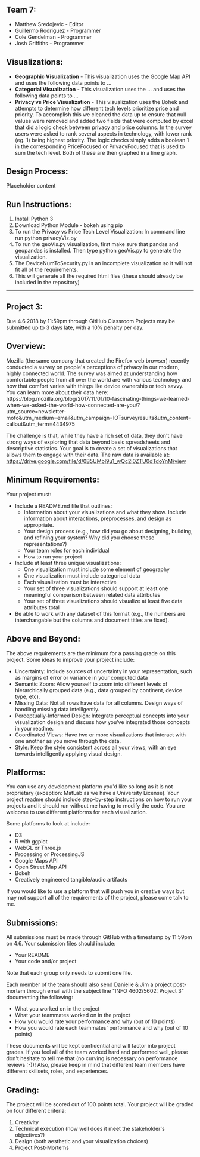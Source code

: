 <h2>Team 7: </h2>
<ul>
  <li>Matthew Sredojevic - Editor</li>
  <li>Guillermo Rodriguez - Programmer</li>
  <li>Cole Gendelman - Programmer</li>
  <li>Josh Griffiths - Programmer</li>
</ul>

<h2>Visualizations: </h2>
<ul>
  <li><b>Geographic Visualization</b> - This visualization uses the Google Map API and uses the following data points to ... </li>
  <li><b>Categorial Visualization</b> - This visualization uses the ... and uses the following data points to ... </li>
  <li><b>Privacy vs Price Visualization</b> - This visualization uses the Bohek and attempts to determine how different tech levels prioritize price and priority. To accomplish this we cleaned the data up to ensure that null values were removed and added two fields that were computed by excel that did a logic check between privacy and price columns. In the survey users were asked to rank several aspects in technology, with lower rank (eg. 1) being highest priority. The logic checks simply adds a boolean 1 in the corresponding PriceFocused or PrivacyFocused that is used to sum the tech level. Both of these are then graphed in a line graph.</li>
</ul>

<h2>Design Process: </h2>
Placeholder content

<h2>Run Instructions: </h2>

<ol>
  <li>Install Python 3</li>
  <li>Download Python Module - bokeh using pip</li>
  <li>To run the Privacy vs Price Tech Level Visualization: In command line run python privacyViz.py</li>
  <li>To run the geoVis.py visualization, first make sure that pandas and geopandas is installed. Then type python geoVis.py to generate the visualization.</li>
  <li>The DeviceNumToSecurity.py is an incomplete visualization so it will not fit all of the requirements.</li>
  <li>This will generate all the required html files (these should already be included in the repository)</li>
</ol>

<hr>
<h2>Project 3:</h2>
Due 4.6.2018 by 11:59pm through GitHub Classroom 
Projects may be submitted up to 3 days late, with a 10% penalty per day.

<h2>Overview: </h2>
Mozilla (the same company that created the Firefox web browser) recently conducted a survey on people's perceptions of privacy in our modern, highly connected world. The survey was aimed at understanding how comfortable people from all over the world are with various technology and how that comfort varies with things like device ownership or tech savvy. You can learn more about their data here: https://blog.mozilla.org/blog/2017/11/01/10-fascinating-things-we-learned-when-we-asked-the-world-how-connected-are-you/?utm_source=newsletter-mofo&utm_medium=email&utm_campaign=IOTsurveyresults&utm_content=callout&utm_term=4434975

The challenge is that, while they have a rich set of data, they don't have strong ways of exploring that data beyond basic spreadsheets and descriptive statistics. Your goal is to create a set of visualizations that allows them to engage with their data. The raw data is available at: https://drive.google.com/file/d/0B5UMbl9u1_wQc2l0ZTU0dTdoYnM/view

<h2>Minimum Requirements:</h2> 
Your project must:
<ul>
<li> Include a README.md file that outlines:
  <ul>
  <li>Information about your visualizations and what they show. Include information about interactions, preprocesses, and design as appropriate.</li>
  <li>Your design process (e.g., how did you go about designing, building, and refining your system? Why did you choose these representations?)</li>
  <li>Your team roles for each individual</li>
  <li>How to run your project</li></ul></li>
<li>Include at least three unique visualizations:
  <ul>
  <li>One visualization must include some element of geography</li>
  <li>One visualization must include categorical data</li>
  <li>Each visualization must be interactive</li>
  <li>Your set of three visualizations should support at least one meaningful comparison between related data attributes</li>
  <li>Your set of three visualizations should visualize at least five data attributes total</li></ul></li>
<li>Be able to work with any dataset of this format (e.g., the numbers are interchangable but the columns and document titles are fixed).</li>
</ul>

<h2>Above and Beyond:</h2> 
The above requirements are the minimum for a passing grade on this project. Some ideas to improve your project include:<ul>
<li>Uncertainty: Include sources of uncertainty in your representation, such as margins of error or variance in your computed data</li>
<li>Semantic Zoom: Allow yourself to zoom into different levels of hierarchically grouped data (e.g., data grouped by continent, device type, etc).</li>
<li>Missing Data: Not all rows have data for all columns. Design ways of handling missing data intelligently.</li>
<li>Perceptually-Informed Design: Integrate perceptual concepts into your visualization design and discuss how you've integrated those concepts in your readme.</li>
<li>Coordinated Views: Have two or more visualizations that interact with one another as you move through the data.</li>
<li>Style: Keep the style consistent across all your views, with an eye towards intelligently applying visual design.</li></ul>

<h2>Platforms:</h2> 
You can use any development platform you'd like so long as it is not proprietary (exception: MatLab as we have a University License). Your project readme should include step-by-step instructions on how to run your projects and it should run without me having to modify the code. You are welcome to use different platforms for each visualization.

Some platforms to look at include:
<ul>
<li>D3</li>
<li>R with ggplot</li>
<li>WebGL or Three.js</li>
<li>Processing or ProcessingJS</li>
<li>Google Maps API</li>
<li>Open Street Map API</li>
<li>Bokeh</li>
<li>Creatively engineered tangible/audio artifacts</li>
</ul>

If you would like to use a platform that will push you in creative ways but may not support all of the requirements of the project, please come talk to me. 

<h2>Submissions:</h2>
All submissions must be made through GitHub with a timestamp by 11:59pm on 4.6. Your submission files should include:
<ul>
<li>Your README</li>
<li>Your code and/or project</li>
</ul>
Note that each group only needs to submit one file. 

Each member of the team should also send Danielle & Jim a project post-mortem through email with the subject line "INFO 4602/5602: Project 3" documenting the following:
* What you worked on in the project
* What your teammates worked on in the project
* How you would rate your performance and why (out of 10 points)
* How you would rate each teammates' performance and why (out of 10 points)

These documents will be kept confidential and will factor into project grades. If you feel all of the team worked hard and performed well, please don't hesitate to tell me that (no curving is necessary on performance reviews :-))! Also, please keep in mind that different team members have different skillsets, roles, and experiences.

<h2>Grading: </h2>
The project will be scored out of 100 points total. Your project will be graded on four different criteria:
<ol>
<li> Creativity</li>
<li> Technical execution (how well does it meet the stakeholder's objectives?)</li>
<li> Design (both aesthetic and your visualization choices)</li>
<li> Project Post-Mortems</li>
</ol>
